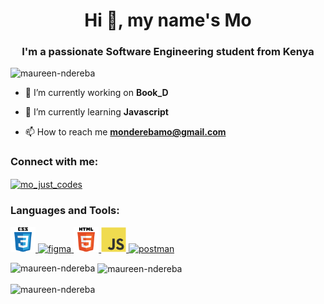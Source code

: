 <h1 align="center">Hi 👋, my name's Mo</h1>
<h3 align="center">I'm a passionate Software Engineering student from Kenya</h3>

<p align="left"> <img src="https://komarev.com/ghpvc/?username=maureen-ndereba&label=Profile%20views&color=0e75b6&style=flat" alt="maureen-ndereba" /> </p>

- 🔭 I’m currently working on **Book_D**

- 🌱 I’m currently learning **Javascript**

- 📫 How to reach me **monderebamo@gmail.com**

<h3 align="left">Connect with me:</h3>
<p align="left">
<a href="https://instagram.com/mo_just_codes" target="blank"><img align="center" src="https://raw.githubusercontent.com/rahuldkjain/github-profile-readme-generator/master/src/images/icons/Social/instagram.svg" alt="mo_just_codes" height="30" width="40" /></a>
</p>

<h3 align="left">Languages and Tools:</h3>
<p align="left"> <a href="https://www.w3schools.com/css/" target="_blank" rel="noreferrer"> <img src="https://raw.githubusercontent.com/devicons/devicon/master/icons/css3/css3-original-wordmark.svg" alt="css3" width="40" height="40"/> </a> <a href="https://www.figma.com/" target="_blank" rel="noreferrer"> <img src="https://www.vectorlogo.zone/logos/figma/figma-icon.svg" alt="figma" width="40" height="40"/> </a> <a href="https://www.w3.org/html/" target="_blank" rel="noreferrer"> <img src="https://raw.githubusercontent.com/devicons/devicon/master/icons/html5/html5-original-wordmark.svg" alt="html5" width="40" height="40"/> </a> <a href="https://developer.mozilla.org/en-US/docs/Web/JavaScript" target="_blank" rel="noreferrer"> <img src="https://raw.githubusercontent.com/devicons/devicon/master/icons/javascript/javascript-original.svg" alt="javascript" width="40" height="40"/> </a> <a href="https://postman.com" target="_blank" rel="noreferrer"> <img src="https://www.vectorlogo.zone/logos/getpostman/getpostman-icon.svg" alt="postman" width="40" height="40"/> </a> </p>

<p><img align="left" src="https://github-readme-stats.vercel.app/api/top-langs?username=maureen-ndereba&show_icons=true&locale=en&layout=compact" alt="maureen-ndereba" /></p>

<p>&nbsp;<img align="center" src="https://github-readme-stats.vercel.app/api?username=maureen-ndereba&show_icons=true&locale=en" alt="maureen-ndereba" /></p>

<p><img align="center" src="https://github-readme-streak-stats.herokuapp.com/?user=maureen-ndereba&" alt="maureen-ndereba" /></p>

